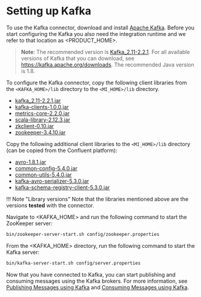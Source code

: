 # Setting up Kafka

To use the Kafka connector, download and install [Apache Kafka](http://kafka.apache.org/downloads.html). Before you start configuring the Kafka you also need the integration runtime and we refer to that location as <PRODUCT_HOME>.

> **Note**: The recommended version is [Kafka_2.11-2.2.1](https://www.apache.org/dyn/closer.cgi?path=/kafka/1.0.0/kafka_2.11-2.2.1.tgz). For all available versions of Kafka that you can download, see https://kafka.apache.org/downloads. The recommended Java version is 1.8.

To configure the Kafka connector, copy the following client libraries from the `<KAFKA_HOME>/lib` directory to the `<MI_HOME>/lib` directory.

* [kafka_2.11-2.2.1.jar](https://mvnrepository.com/artifact/org.apache.kafka/kafka_2.11/2.2.1)  
* [kafka-clients-1.0.0.jar](https://mvnrepository.com/artifact/org.apache.kafka/kafka-clients/1.0.0)
* [metrics-core-2.2.0.jar](https://mvnrepository.com/artifact/com.yammer.metrics/metrics-core/2.2.0)
* [scala-library-2.12.3.jar](https://mvnrepository.com/artifact/org.scala-lang/scala-library/2.12.3)
* [zkclient-0.10.jar](https://mvnrepository.com/artifact/com.101tec/zkclient/0.10)
* [zookeeper-3.4.10.jar](https://mvnrepository.com/artifact/org.apache.zookeeper/zookeeper/3.4.10)

Copy the following additional client libraries to the `<MI_HOME>/lib` directory (can be copied from the Confluent platform):

* [avro-1.8.1.jar](https://mvnrepository.com/artifact/org.apache.avro/avro/1.8.1)
* [common-config-5.4.0.jar](https://mvnrepository.com/artifact/io.confluent/common-config/5.4.0)
* [common-utils-5.4.0.jar](https://mvnrepository.com/artifact/io.confluent/common-utils/5.4.0)
* [kafka-avro-serializer-5.3.0.jar](https://mvnrepository.com/artifact/io.confluent/kafka-avro-serializer/5.3.0)
* [kafka-schema-registry-client-5.3.0.jar](https://mvnrepository.com/artifact/io.confluent/kafka-schema-registry-client/5.3.0)
   
!!! Note "Library versions"
    Note that the libraries mentioned above are the versions **tested** with the connector.

Navigate to <KAFKA_HOME> and run the following command to start the ZooKeeper server:

```bash
bin/zookeeper-server-start.sh config/zookeeper.properties
```

From the <KAFKA_HOME> directory, run the following command to start the Kafka server:

```bash
bin/kafka-server-start.sh config/server.properties
```

Now that you have connected to Kafka, you can start publishing and consuming messages using the Kafka brokers. For more information, see [Publishing Messages using Kafka]({{base_path}}/reference/connectors/kafka-connector/kafka-connector-producer-example/) and [Consuming Messages using Kafka]({{base_path}}/reference/connectors/kafka-connector/kafka-inbound-endpoint-example/).
